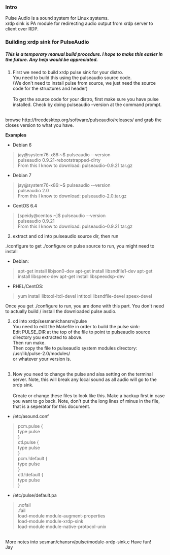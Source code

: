 ### Intro
Pulse Audio is a sound system for Linux systems.<br>
xrdp sink is PA module for redirecting audio output from xrdp server to client over RDP.

### Building xrdp sink for PulseAudio
##### This is a temporary manual build procedure.  I hope to make this easier in the future.  Any help would be appreciated.
 
1. First we need to build xrdp pulse sink for your distro.<br>
You need to build this using the pulseaudio source code.<br>
(We don't need to install pulse from source, we just need the source code for the structures and header)
<br><br>
To get the source code for your distro, first make sure you have pulse installed.  Check by doing
pulseaudio –version
at the command prompt.
<br>
browse
http://freedesktop.org/software/pulseaudio/releases/
and grab the closes version to what you have.

**Examples**
* Debian 6
> jay@system76-x86:~$ pulseaudio --version <br>
> pulseaudio 0.9.21-rebootstrapped-dirty <br>
From this I know to download: pulseaudio-0.9.21.tar.gz

* Debian 7
> jay@system76-x86:~$ pulseaudio --version <br>
> pulseaudio 2.0 <br>
From this I know to download: pulseaudio-2.0.tar.gz

* CentOS 6.4
> [speidy@centos ~]$ pulseaudio --version <br>
> pulseaudio 0.9.21 <br>
From this I know to download: pulseaudio-0.9.21.tar.gz

2. extract and cd into pulseaudio source dir, then run
 
./configure
to get ./configure on pulse source to run, you might need to install


* Debian:
> apt-get install libjson0-dev
> apt-get install libsndfile1-dev
> apt-get install libspeex-dev
> apt-get install libspeexdsp-dev

* RHEL/CentOS:
> yum install libtool-ltdl-devel intltool libsndfile-devel speex-devel

Once you get ./configure to run, you are done with this part.  You don't need to actually build / install the downloaded pulse audio.

2. cd into xrdp/sesman/chansrv/pulse<br>
You need to edit the Makefile in order to build the pulse sink:<br>
Edit PULSE_DIR at the top of the file to point to pulseaudio source directory you extracted to above.<br>
Then run make.<br>
Then copy the file to pulseaudio system modules directory:<br>
/usr/lib/pulse-2.0/modules/<br>
or whatever your version is.
<br><br>

3. Now you need to change the pulse and alsa setting on the terminal server.
Note, this will break any local sound as all audio will go to the xrdp sink.
<br><br>
Create or change these files to look like this.  Make a backup first in case you want to go back.  Note, don't put the long lines of minus in the file, that is a seperator for this document.
 
* /etc/asound.conf
> pcm.pulse {<br>
> type pulse<br>
> }<br>
> ctl.pulse {<br>
> type pulse<br>
> }<br>
> pcm.!default {<br>
> type pulse<br>
> }<br>
> ctl.!default {<br>
> type pulse<br>
> }<br>


* /etc/pulse/default.pa
> .nofail <br>
> .fail <br>
> load-module module-augment-properties <br>
> load-module module-xrdp-sink <br>
> load-module module-native-protocol-unix <br>

<br>
More notes into sesman/chansrv/pulse/module-xrdp-sink.c
Have fun!

<br>
Jay
 